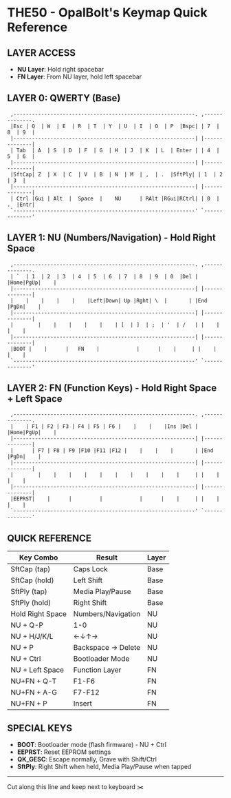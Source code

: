 # THE50 - OpalBolt's Keymap Quick Reference

## LAYER ACCESS
- **NU Layer**: Hold right spacebar 
- **FN Layer**: From NU layer, hold left spacebar

## LAYER 0: QWERTY (Base)
```
 ,-----------------------------------------------------------. ,--------------.
 |Esc | Q  | W  | E  | R  | T  | Y  | U  | I  | O  | P  |Bspc| | 7  | 8  | 9  |
 |-----------------------------------------------------------| |--------------|
 | Tab  | A  | S  | D  | F  | G  | H  | J  | K  | L  | Enter | | 4  | 5  | 6  |
 |-----------------------------------------------------------| |--------------|
 |SftCap| Z  | X  | C  | V  | B  | N  | M  | ,  | .  |SftPly| | 1  | 2  | 3  |
 |-----------------------------------------------------------| |--------------|
 | Ctrl |Gui | Alt  |  Space  |    NU      | RAlt |RGui|RCtrl| | 0  | .  |Entr|
 `-----------------------------------------------------------' `--------------'
```

## LAYER 1: NU (Numbers/Navigation) - Hold Right Space
```
 ,-----------------------------------------------------------. ,--------------.
 | `  | 1  | 2  | 3  | 4  | 5  | 6  | 7  | 8  | 9  | 0  |Del | |Home|PgUp|    |
 |-----------------------------------------------------------| |--------------|
 |    |    |    |    |    |Left|Down| Up |Rght| \  |       | |End |PgDn|    |
 |-----------------------------------------------------------| |--------------|
 |        |    |    |    |    |    | [  | ]  | ;  | '  | /   | |    |    |    |
 |-----------------------------------------------------------| |--------------|
 |BOOT |    |      |   FN    |            |      |    |     | |    |    |    |
 `-----------------------------------------------------------' `--------------'
```

## LAYER 2: FN (Function Keys) - Hold Right Space + Left Space
```
 ,-----------------------------------------------------------. ,--------------.
 |    | F1 | F2 | F3 | F4 | F5 | F6 |    |    |    |Ins |Del | |Home|PgUp|    |
 |-----------------------------------------------------------| |--------------|
 |      | F7 | F8 | F9 |F10 |F11 |F12 |    |    |    |       | |End |PgDn|    |
 |-----------------------------------------------------------| |--------------|
 |        |    |    |    |    |    |    |    |    |    |     | |    |    |    |
 |-----------------------------------------------------------| |--------------|
 |EEPRST|    |      |         |            |      |    |     | |    |    |    |
 `-----------------------------------------------------------' `--------------'
```

## QUICK REFERENCE
| Key Combo | Result | Layer |
|-----------|--------|-------|
| SftCap (tap) | Caps Lock | Base |
| SftCap (hold) | Left Shift | Base |
| SftPly (tap) | Media Play/Pause | Base |
| SftPly (hold) | Right Shift | Base |
| Hold Right Space | Numbers/Navigation | NU |
| NU + Q-P | 1-0 | NU |
| NU + H/J/K/L | ←↓↑→ | NU |
| NU + P | Backspace → Delete | NU |
| NU + Ctrl | Bootloader Mode | NU |
| NU + Left Space | Function Layer | FN |
| NU+FN + Q-T | F1-F6 | FN |
| NU+FN + A-G | F7-F12 | FN |
| NU+FN + P | Insert | FN |

## SPECIAL KEYS
- **BOOT**: Bootloader mode (flash firmware) - NU + Ctrl
- **EEPRST**: Reset EEPROM settings
- **QK_GESC**: Escape normally, Grave with Shift/Ctrl
- **SftPly**: Right Shift when held, Media Play/Pause when tapped

---
Cut along this line and keep next to keyboard ✂️
